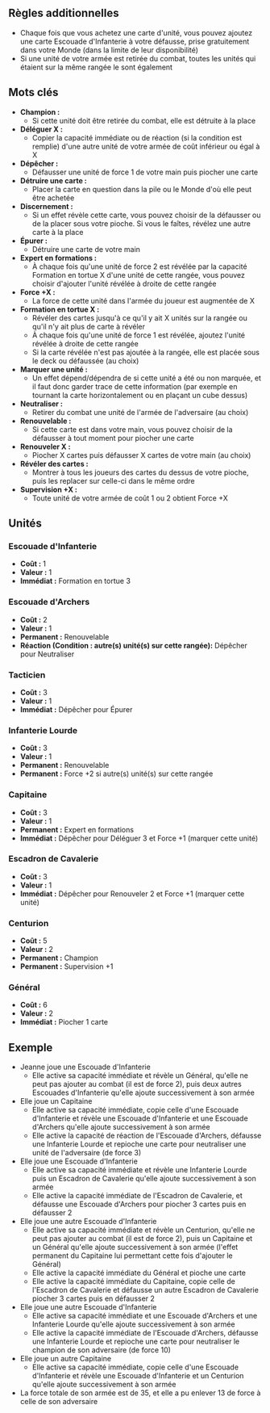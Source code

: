 
## Règles additionnelles

- Chaque fois que vous achetez une carte d'unité,
  vous pouvez ajoutez une carte Escouade d'Infanterie
  à votre défausse, prise gratuitement dans votre Monde
  (dans la limite de leur disponibilité)
- Si une unité de votre armée est retirée du combat,
  toutes les unités qui étaient sur la même rangée
  le sont également

## Mots clés

- **Champion :**
  * Si cette unité doit être retirée du combat,
    elle est détruite à la place
- **Déléguer X :**
  * Copier la capacité immédiate ou de réaction
    (si la condition est remplie) d'une autre unité
    de votre armée de coût inférieur ou égal à X
- **Dépêcher :**
  * Défausser une unité de force 1 de votre main
    puis piocher une carte
- **Détruire une carte :**
   * Placer la carte en question dans la pile ou le Monde
     d'où elle peut être achetée
- **Discernement :**
  * Si un effet révèle cette carte, vous pouvez choisir de la
    défausser ou de la placer sous votre pioche. Si vous le
    faîtes, révélez une autre carte à la place
- **Épurer :**
  * Détruire une carte de votre main
- **Expert en formations :**
  * À chaque fois qu'une unité de force 2 est révélée
    par la capacité Formation en tortue X d'une unité
    de cette rangée, vous pouvez choisir d'ajouter l'unité
    révélée à droite de cette rangée
- **Force +X :**
  * La force de cette unité dans l'armée du joueur
    est augmentée de X
- **Formation en tortue X :**
  * Révéler des cartes jusqu'à ce qu'il y ait X
    unités sur la rangée ou qu'il n'y ait plus de carte
    à révéler
  * À chaque fois qu'une unité de force 1 est révélée,
    ajoutez l'unité révélée à droite de cette rangée
  * Si la carte révélée n'est pas ajoutée à la rangée, elle est placée sous le deck ou défaussée (au choix)
- **Marquer une unité :**
  * Un effet dépend/dépendra de si cette unité a été ou non
    marquée, et il faut donc garder trace de cette information
    (par exemple en tournant la carte horizontalement
    ou en plaçant un cube dessus)
- **Neutraliser :**
  * Retirer du combat une unité de l'armée de l'adversaire
    (au choix)
- **Renouvelable :**
  * Si cette carte est dans votre main, vous pouvez
    choisir de la défausser à tout moment pour piocher
    une carte
- **Renouveler X :**
  * Piocher X cartes puis défausser X cartes de votre main
    (au choix)
- **Révéler des cartes :**
  * Montrer à tous les joueurs des cartes du dessus
    de votre pioche, puis les replacer sur celle-ci
    dans le même ordre
- **Supervision +X :**
  * Toute unité de votre armée de coût 1 ou 2 obtient Force +X


## Unités

### Escouade d'Infanterie
- **Coût :** 1
- **Valeur :** 1
- **Immédiat :** Formation en tortue 3


### Escouade d'Archers
- **Coût :** 2
- **Valeur :** 1
- **Permanent :** Renouvelable
- **Réaction (Condition : autre(s) unité(s) sur cette rangée):** Dépêcher pour Neutraliser


### Tacticien
- **Coût :** 3
- **Valeur :** 1
- **Immédiat :** Dépêcher pour Épurer


### Infanterie Lourde
- **Coût :** 3
- **Valeur :** 1
- **Permanent :** Renouvelable
- **Permanent :** Force +2 si autre(s) unité(s) sur cette rangée


### Capitaine
- **Coût :** 3
- **Valeur :** 1
- **Permanent :** Expert en formations
- **Immédiat :** Dépêcher pour Déléguer 3 et Force +1 (marquer cette unité)


### Escadron de Cavalerie
- **Coût :** 3
- **Valeur :** 1
- **Immédiat :** Dépêcher pour Renouveler 2 et Force +1 (marquer cette unité)


### Centurion
- **Coût :** 5
- **Valeur :** 2
- **Permanent :** Champion
- **Permanent :** Supervision +1


### Général
- **Coût :** 6
- **Valeur :** 2
- **Immédiat :** Piocher 1 carte


## Exemple

- Jeanne joue une Escouade d'Infanterie
  * Elle active sa capacité immédiate et révèle un Général,
    qu'elle ne peut pas ajouter au combat (il est de force 2),
    puis deux autres Escouades d'Infanterie qu'elle ajoute
    successivement à son armée
- Elle joue un Capitaine
  * Elle active sa capacité immédiate, copie celle d'une
    Escouade d'Infanterie et révèle une Escouade d'Infanterie
    et une Escouade d'Archers qu'elle ajoute successivement
    à son armée
  * Elle active la capacité de réaction de l'Escouade d'Archers,
    défausse une Infanterie Lourde et repioche une carte
    pour neutraliser une unité de l'adversaire (de force 3)
- Elle joue une Escouade d'Infanterie
  * Elle active sa capacité immédiate et révèle une Infanterie
    Lourde puis un Escadron de Cavalerie qu'elle ajoute
    successivement à son armée
  * Elle active la capacité immédiate de l'Escadron de Cavalerie,
    et défausse une Escouade d'Archers pour piocher 3 cartes
    puis en défausser 2
- Elle joue une autre Escouade d'Infanterie
  * Elle active sa capacité immédiate et révèle un Centurion,
    qu'elle ne peut pas ajouter au combat (il est de force 2),
    puis un Capitaine et un Général qu'elle ajoute
    successivement à son armée (l'effet permanent du Capitaine
    lui permettant cette fois d'ajouter le Général)
  * Elle active la capacité immédiate du Général
    et pioche une carte
  * Elle active la capacité immédiate du Capitaine, copie
    celle de l'Escadron de Cavalerie et défausse un autre
    Escadron de Cavalerie piocher 3 cartes puis en défausser 2
- Elle joue une autre Escouade d'Infanterie
  * Elle active sa capacité immédiate et une Escouade d'Archers
    et une Infanterie Lourde qu'elle ajoute successivement
    à son armée
  * Elle active la capacité immédiate de l'Escouade d'Archers,
    défausse une Infanterie Lourde et repioche une carte
    pour neutraliser le champion de son adversaire (de force 10)
- Elle joue un autre Capitaine
  * Elle active sa capacité immédiate, copie celle d'une
    Escouade d'Infanterie et révèle une Escouade d'Infanterie
    et un Centurion qu'elle ajoute successivement à son armée
- La force totale de son armée est de 35, et elle a pu enlever 13
  de force à celle de son adversaire

